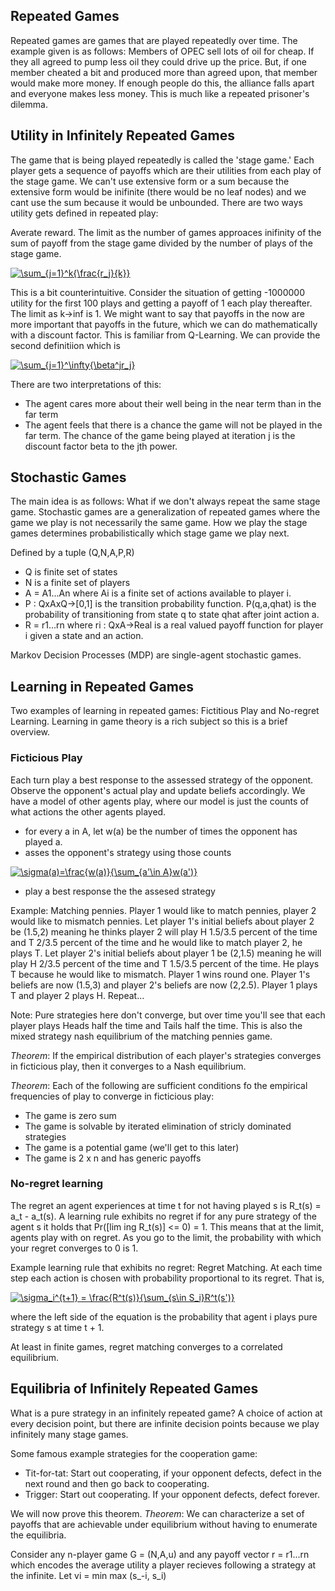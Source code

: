 ## Repeated Games

Repeated games are games that are played repeatedly over time. The example given is as follows:
Members of OPEC sell lots of oil for cheap. If they all agreed to pump less oil they could drive up the price. But, if one member cheated a bit and produced more than agreed upon, that member would make more money. If enough people do this, the alliance falls apart and everyone makes less money. This is much like a repeated prisoner's dilemma.

## Utility in Infinitely Repeated Games

The game that is being played repeatedly is called the 'stage game.' Each player gets a sequence of payoffs which are their utilities from each play of the stage game. We can't use extensive form or a sum because the extensive form would be inifinite (there would be no leaf nodes) and we cant use the sum because it would be unbounded. There are two ways utility gets defined in repeated play:

Averate reward. The limit as the number of games approaces inifinity of the sum of payoff from the stage game divided by the number of plays of the stage game.

<a href="https://www.codecogs.com/eqnedit.php?latex=\sum_{j=1}^k{\frac{r_j}{k}}" target="_blank"><img src="https://latex.codecogs.com/gif.latex?\sum_{j=1}^k{\frac{r_j}{k}}" title="\sum_{j=1}^k{\frac{r_j}{k}}" /></a>

This is a bit counterintuitive. Consider the situation of getting -1000000 utility for the first 100 plays and getting a payoff of 1 each play thereafter. The limit as k->inf is 1. We might want to say that payoffs in the now are more important that payoffs in the future, which we can do mathematically with a discount factor. This is familiar from Q-Learning. We can provide the second definitiion which is

<a href="https://www.codecogs.com/eqnedit.php?latex=\sum_{j=1}^\infty{\beta^jr_j}" target="_blank"><img src="https://latex.codecogs.com/gif.latex?\sum_{j=1}^\infty{\beta^jr_j}" title="\sum_{j=1}^\infty{\beta^jr_j}" /></a>

There are two interpretations of this:
- The agent cares more about their well being in the near term than in the far term
- The agent feels that there is a chance the game will not be played in the far term. The chance of the game being played at iteration j is the discount factor beta to the jth power.

## Stochastic Games

The main idea is as follows: What if we don't always repeat the same stage game.
Stochastic games are a generalization of repeated games where the game we play is not necessarily the same game. How we play the stage games determines probabilistically which stage game we play next. 

Defined by a tuple (Q,N,A,P,R)

- Q is finite set of states
- N is a finite set of players
- A = A1...An where Ai is a finite set of actions available to player i.
- P : QxAxQ->[0,1] is the transition probability function. P(q,a,qhat) is the probability of transitioning from state q to state qhat after joint action a.
- R = r1...rn where ri : QxA->Real is a real valued payoff function for player i given a state and an action.

Markov Decision Processes (MDP) are single-agent stochastic games.

## Learning in Repeated Games

Two examples of learning in repeated games: Fictitious Play and No-regret Learning. Learning in game theory is a rich subject so this is a brief overview.

### Ficticious Play

Each turn play a best response to the assessed strategy of the opponent. Observe the opponent's actual play and update beliefs accordingly. We have a model of other agents play, where our model is just the counts of what actions the other agents played.

- for every a in A, let w(a) be the number of times the opponent has played a.
- asses the opponent's strategy using those counts

<a href="https://www.codecogs.com/eqnedit.php?latex=\sigma(a)=\frac{w(a)}{\sum_{a'\in&space;A}w(a')}" target="_blank"><img src="https://latex.codecogs.com/gif.latex?\sigma(a)=\frac{w(a)}{\sum_{a'\in&space;A}w(a')}" title="\sigma(a)=\frac{w(a)}{\sum_{a'\in A}w(a')}" /></a>

- play a best response the the assesed strategy

Example: Matching pennies. Player 1 would like to match pennies, player 2 would like to mismatch pennies. Let player 1's initial beliefs about player 2 be (1.5,2) meaning he thinks player 2 will play H 1.5/3.5 percent of the time and T 2/3.5 percent of the time and he would like to match player 2, he plays T. Let player 2's initial beliefs about player 1 be (2,1.5) meaning he will play H 2/3.5 percent of the time and  T 1.5/3.5 percent of the time. He plays T because he would like to mismatch. Player 1 wins round one. Player 1's beliefs are now (1.5,3) and player 2's beliefs are now (2,2.5). Player 1 plays T and player 2 plays H. Repeat...

Note: Pure strategies here don't converge, but over time you'll see that each player plays Heads  half the time and Tails half the time. This is also the mixed strategy nash equilibrium of the matching pennies game.

*Theorem*: If the empirical distribution of each player's strategies converges in ficticious play, then it converges to a Nash equilibrium.

*Theorem*: Each of the following are sufficient conditions fo the empirical frequencies of play to converge in ficticious play:
- The game is zero sum
- The game is solvable by iterated elimination of stricly dominated strategies
- The game is a potential game (we'll get to this later)
- The game is 2 x n and has generic payoffs

### No-regret learning

The regret an agent experiences at time t for not having played s is R_t(s) = a_t - a_t(s).
A learning rule exhibits no regret if for any pure strategy of the agent s it holds that Pr([lim ing R_t(s)] <= 0) = 1. This means that at the limit, agents play with on regret. As you go to the limit, the probability with which your regret converges to 0 is 1.

Example learning rule that exhibits no regret: Regret Matching.
At each time step each action is chosen with probability proportional to its regret. That is,

<a href="https://www.codecogs.com/eqnedit.php?latex=\sigma_i^{t&plus;1}&space;=&space;\frac{R^t(s)}{\sum_{s\in&space;S_i}R^t(s')}" target="_blank"><img src="https://latex.codecogs.com/gif.latex?\sigma_i^{t&plus;1}&space;=&space;\frac{R^t(s)}{\sum_{s\in&space;S_i}R^t(s')}" title="\sigma_i^{t+1} = \frac{R^t(s)}{\sum_{s\in S_i}R^t(s')}" /></a>

where the left side of the equation is the probability that agent i plays pure strategy s at time t + 1.

At least in finite games, regret matching converges to a correlated equilibrium.

## Equilibria of Infinitely Repeated Games

What is a pure strategy in an infinitely repeated game? A choice of action at every decision point, but there are infinite decision points because we play infinitely many stage games.

Some famous example strategies for the cooperation game: 
- Tit-for-tat: Start out cooperating, if your opponent defects, defect in the next round and then go back to cooperating.
- Trigger: Start out cooperating. If your opponent defects, defect forever.

We will now prove this theorem.
*Theorem*: We can characterize a set of payoffs that are achievable under equilibrium without having to enumerate the equilibria.

Consider any n-player game G = (N,A,u) and any payoff vector r = r1...rn which encodes the average utility a player recieves following a strategy at the infinite.
Let vi = min max (s_-i, s_i)












